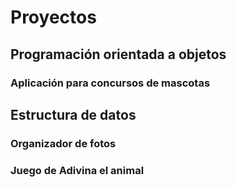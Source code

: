 # Proyectos


## Programación orientada a objetos
### Aplicación para concursos de mascotas

## Estructura de datos
### Organizador de fotos 

### Juego de Adivina el animal
